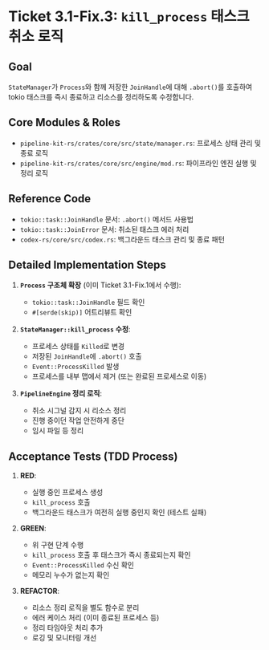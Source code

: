 # Ticket 3.1-Fix.3: `kill_process` 태스크 취소 로직

## Goal

`StateManager`가 `Process`와 함께 저장한 `JoinHandle`에 대해 `.abort()`를 호출하여 tokio 태스크를 즉시 종료하고 리소스를 정리하도록 수정합니다.

## Core Modules & Roles

- `pipeline-kit-rs/crates/core/src/state/manager.rs`: 프로세스 상태 관리 및 종료 로직
- `pipeline-kit-rs/crates/core/src/engine/mod.rs`: 파이프라인 엔진 실행 및 정리 로직

## Reference Code

- `tokio::task::JoinHandle` 문서: `.abort()` 메서드 사용법
- `tokio::task::JoinError` 문서: 취소된 태스크 에러 처리
- `codex-rs/core/src/codex.rs`: 백그라운드 태스크 관리 및 종료 패턴

## Detailed Implementation Steps

1. **`Process` 구조체 확장** (이미 Ticket 3.1-Fix.1에서 수행):
   - `tokio::task::JoinHandle` 필드 확인
   - `#[serde(skip)]` 어트리뷰트 확인

2. **`StateManager::kill_process` 수정**:
   - 프로세스 상태를 `Killed`로 변경
   - 저장된 `JoinHandle`에 `.abort()` 호출
   - `Event::ProcessKilled` 발생
   - 프로세스를 내부 맵에서 제거 (또는 완료된 프로세스로 이동)

3. **`PipelineEngine` 정리 로직**:
   - 취소 시그널 감지 시 리소스 정리
   - 진행 중이던 작업 안전하게 중단
   - 임시 파일 등 정리

## Acceptance Tests (TDD Process)

1. **RED**:
   - 실행 중인 프로세스 생성
   - `kill_process` 호출
   - 백그라운드 태스크가 여전히 실행 중인지 확인 (테스트 실패)

2. **GREEN**:
   - 위 구현 단계 수행
   - `kill_process` 호출 후 태스크가 즉시 종료되는지 확인
   - `Event::ProcessKilled` 수신 확인
   - 메모리 누수가 없는지 확인

3. **REFACTOR**:
   - 리소스 정리 로직을 별도 함수로 분리
   - 에러 케이스 처리 (이미 종료된 프로세스 등)
   - 정리 타임아웃 처리 추가
   - 로깅 및 모니터링 개선
